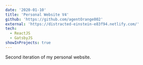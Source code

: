 ```yaml
---
date: '2020-01-10'
title: 'Personal Website V4'
github: 'https://github.com/agentOrange002'
external: 'https://distracted-einstein-e83f94.netlify.com/'
tech:
  - ReactJS
  - GatsbyJS
showInProjects: true
---
```


Second iteration of my personal website.